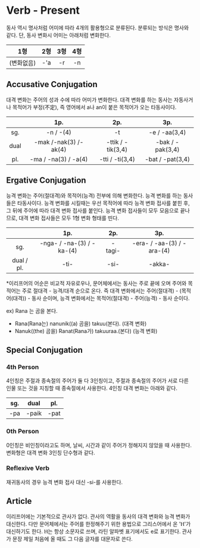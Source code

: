 # Verb - Present



동사 역시 명사처럼 어미에 따라 4개의 활용형으로 분류된다. 분류되는 방식은 명사와 같다. 단, 동사 변화시 어미는 아래처럼 변화한다.



|    1형     | 2형  | 3형  | 4형  |
| :--------: | :--: | :--: | :--: |
| (변화없음) | -'a  |  -r  |  -n  |





## Accusative Conjugation



대격 변화는 주어의 성과 수에 따라 어미가 변화한다. 대격 변화를 하는 동사는 자동사거나 목적어가 부정(不定), 즉 영어에서 a나 an이 붙은 목적어가 오는 타동사이다.



|      |          1p.          |        2p.        |       3p.        |
| :--: | :-------------------: | :---------------: | :--------------: |
| sg.  |       -n / -(4)       |        -t         |  -e / -aa(3,4)   |
| dual | -mak /-nak(3) /-ak(4) | -ttik / -tik(3,4) | -bak / -pak(3,4) |
| pl.  | -ma / -na(3) / -a(4)  |  -tti / -ti(3,4)  | -bat / -pat(3,4) |





## Ergative Conjugation



능격 변화는 주어(절대격)와 목적어(능격) 전부에 의해 변화한다. 능격 변화를 하는 동사들은 타동사이다. 능격 변화를 시킬때는 우선 목적어에 따라 능격 변화 접사를 붙힌 후, 그 뒤에 주어에 따라 대격 변화 접사를 붙인다. 능격 변화 접사들이 모두 모음으로 끝나므로, 대격 변화 접사들은 모두 1형 변화 형태를 띤다.



|            |            1p.            |  2p.   |            3p.             |
| :--------: | :-----------------------: | :----: | :------------------------: |
|    sg.     | -nga- / -na-(3) / -ka-(4) | -tagi- | -era- / -aa-(3) / -ara-(4) |
| dual / pl. |           -ti-            |  -si-  |           -akka-           |



*이리프어의 어순은 비교적 자유로우나, 문어체에서는 동사는 주로 끝에 오며 주어와 목적어는 주로 절대격 - 능격/대격 순으로 온다. 즉 대격 변화에서는 주어(절대격) - (목적어(대격)) - 동사 순이며, 능격 변화에서는 목적어(절대격) - 주어(능격) - 동사 순이다.

ex) Rana 는 곰을 본다.

- Rana(Rana는) nanunik((a) 곰을) takuu(본다). (대격 변화)
- Nanuk((the) 곰을) Ranat(Rana가) takuuraa.(본다) (능격 변화)



## Special Conjugation



### 4th Person

4인칭은 주절과 종속절의 주어가 둘 다 3인칭이고, 주절과 종속절의 주어가 서로 다른 인물 또는 것을 지칭할 때 종속절에서 사용한다. 4인칭 대격 변화는 아래와 같다.



| sg.  | dual  | pl.  |
| :--: | :---: | :--: |
| -pa  | -paik | -pat |



### 0th Person

0인칭은 비인칭이라고도 하며, 날씨, 시간과 같이 주어가 정해지지 않았을 때 사용한다. 변화형은 대격 변화 3인칭 단수형과 같다.



### Reflexive Verb

재귀동사의 경우 능격 변화 접사 대신 -si-를 사용한다.





## Article



이리프어에는 기본적으로 관사가 없다. 관사의 역활을 동사의 대격 변화와 능격 변화가 대신한다. 다만 문어체에서는 주어를 한정해주기 위한 용법으로 그리스어에서 온 'Ⲏ'가 대신하기도 한다. Ⲏ는 항상 소문자로 쓰며, 라틴 알파벳 표기에서도 e로 표기한다. 관사가 문장 제일 처음에 올 때도 그 다음 글자를 대문자로 쓴다.